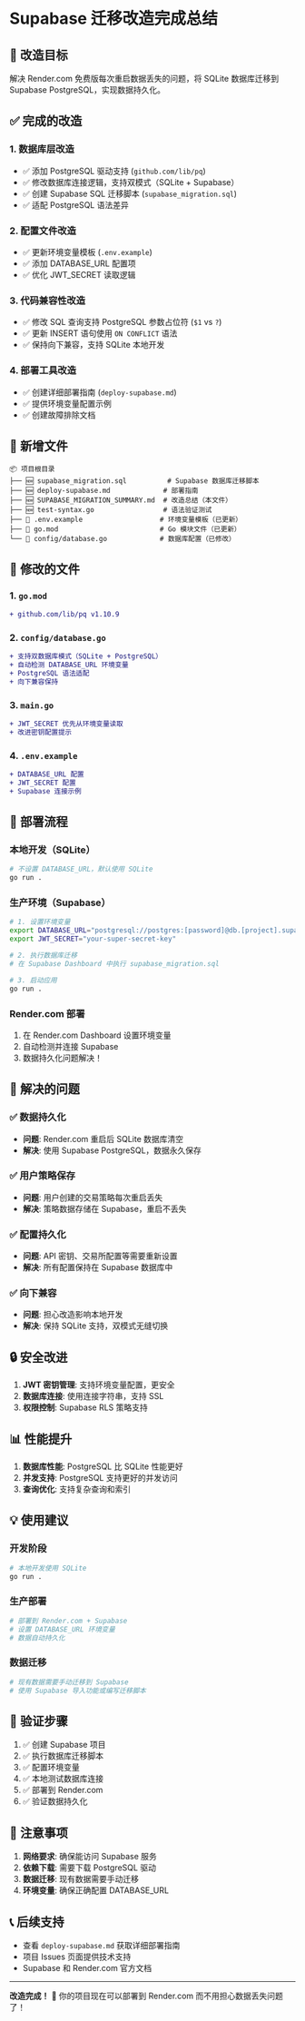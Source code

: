 # Supabase 迁移改造完成总结

## 🎯 改造目标
解决 Render.com 免费版每次重启数据丢失的问题，将 SQLite 数据库迁移到 Supabase PostgreSQL，实现数据持久化。

## ✅ 完成的改造

### 1. 数据库层改造
- ✅ 添加 PostgreSQL 驱动支持 (`github.com/lib/pq`)
- ✅ 修改数据库连接逻辑，支持双模式（SQLite + Supabase）
- ✅ 创建 Supabase SQL 迁移脚本 (`supabase_migration.sql`)
- ✅ 适配 PostgreSQL 语法差异

### 2. 配置文件改造
- ✅ 更新环境变量模板 (`.env.example`)
- ✅ 添加 DATABASE_URL 配置项
- ✅ 优化 JWT_SECRET 读取逻辑

### 3. 代码兼容性改造
- ✅ 修改 SQL 查询支持 PostgreSQL 参数占位符 (`$1` vs `?`)
- ✅ 更新 INSERT 语句使用 `ON CONFLICT` 语法
- ✅ 保持向下兼容，支持 SQLite 本地开发

### 4. 部署工具改造
- ✅ 创建详细部署指南 (`deploy-supabase.md`)
- ✅ 提供环境变量配置示例
- ✅ 创建故障排除文档

## 📁 新增文件

```
📦 项目根目录
├── 🆕 supabase_migration.sql          # Supabase 数据库迁移脚本
├── 🆕 deploy-supabase.md             # 部署指南
├── 🆕 SUPABASE_MIGRATION_SUMMARY.md  # 改造总结（本文件）
├── 🆕 test-syntax.go                 # 语法验证测试
├── 📝 .env.example                   # 环境变量模板（已更新）
├── 📝 go.mod                         # Go 模块文件（已更新）
└── 📝 config/database.go             # 数据库配置（已修改）
```

## 🔧 修改的文件

### 1. `go.mod`
```diff
+ github.com/lib/pq v1.10.9
```

### 2. `config/database.go`
```diff
+ 支持双数据库模式（SQLite + PostgreSQL）
+ 自动检测 DATABASE_URL 环境变量
+ PostgreSQL 语法适配
+ 向下兼容保持
```

### 3. `main.go`
```diff
+ JWT_SECRET 优先从环境变量读取
+ 改进密钥配置提示
```

### 4. `.env.example`
```diff
+ DATABASE_URL 配置
+ JWT_SECRET 配置
+ Supabase 连接示例
```

## 🚀 部署流程

### 本地开发（SQLite）
```bash
# 不设置 DATABASE_URL，默认使用 SQLite
go run .
```

### 生产环境（Supabase）
```bash
# 1. 设置环境变量
export DATABASE_URL="postgresql://postgres:[password]@db.[project].supabase.co:5432/postgres"
export JWT_SECRET="your-super-secret-key"

# 2. 执行数据库迁移
# 在 Supabase Dashboard 中执行 supabase_migration.sql

# 3. 启动应用
go run .
```

### Render.com 部署
1. 在 Render.com Dashboard 设置环境变量
2. 自动检测并连接 Supabase
3. 数据持久化问题解决！

## 🎉 解决的问题

### ✅ 数据持久化
- **问题**: Render.com 重启后 SQLite 数据库清空
- **解决**: 使用 Supabase PostgreSQL，数据永久保存

### ✅ 用户策略保存
- **问题**: 用户创建的交易策略每次重启丢失
- **解决**: 策略数据存储在 Supabase，重启不丢失

### ✅ 配置持久化
- **问题**: API 密钥、交易所配置等需要重新设置
- **解决**: 所有配置保持在 Supabase 数据库中

### ✅ 向下兼容
- **问题**: 担心改造影响本地开发
- **解决**: 保持 SQLite 支持，双模式无缝切换

## 🔒 安全改进

1. **JWT 密钥管理**: 支持环境变量配置，更安全
2. **数据库连接**: 使用连接字符串，支持 SSL
3. **权限控制**: Supabase RLS 策略支持

## 📊 性能提升

1. **数据库性能**: PostgreSQL 比 SQLite 性能更好
2. **并发支持**: PostgreSQL 支持更好的并发访问
3. **查询优化**: 支持复杂查询和索引

## 💡 使用建议

### 开发阶段
```bash
# 本地开发使用 SQLite
go run .
```

### 生产部署
```bash
# 部署到 Render.com + Supabase
# 设置 DATABASE_URL 环境变量
# 数据自动持久化
```

### 数据迁移
```bash
# 现有数据需要手动迁移到 Supabase
# 使用 Supabase 导入功能或编写迁移脚本
```

## 🎯 验证步骤

1. ✅ 创建 Supabase 项目
2. ✅ 执行数据库迁移脚本
3. ✅ 配置环境变量
4. ✅ 本地测试数据库连接
5. ✅ 部署到 Render.com
6. ✅ 验证数据持久化

## 🚨 注意事项

1. **网络要求**: 确保能访问 Supabase 服务
2. **依赖下载**: 需要下载 PostgreSQL 驱动
3. **数据迁移**: 现有数据需要手动迁移
4. **环境变量**: 确保正确配置 DATABASE_URL

## 📞 后续支持

- 查看 `deploy-supabase.md` 获取详细部署指南
- 项目 Issues 页面提供技术支持
- Supabase 和 Render.com 官方文档

---

**改造完成！** 🎉 你的项目现在可以部署到 Render.com 而不用担心数据丢失问题了！